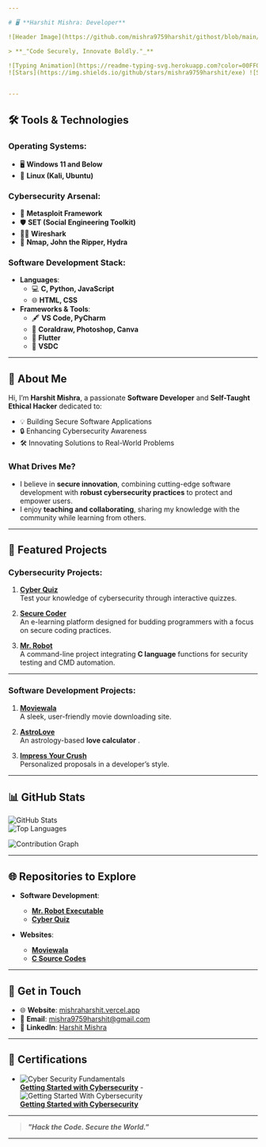```yaml
---

# 🖥️ **Harshit Mishra: Developer**  

![Header Image](https://github.com/mishra9759harshit/githost/blob/main/images%20(4).jpeg?raw=true)  

> **_"Code Securely, Innovate Boldly."_**  

![Typing Animation](https://readme-typing-svg.herokuapp.com?color=00FF00&lines=Software+Developer+%26+Ethical+Hacker;Creating+Secure+and+Innovative+Solutions;Exploring+the+Intersection+of+Code+%26+Cybersecurity)  
![Stars](https://img.shields.io/github/stars/mishra9759harshit/exe) ![Stars](https://img.shields.io/github/stars/mishra9759harshit/impress-crush)


---
```


## 🛠️ **Tools & Technologies**  

### Operating Systems:  
- 🖥️ **Windows 11 and Below**  
- 🐧 **Linux (Kali, Ubuntu)**  

### Cybersecurity Arsenal:  
- 🔐 **Metasploit Framework**  
- 🛡️ **SET (Social Engineering Toolkit)**  
- 🕵️‍♂️ **Wireshark**  
- 🧰 **Nmap, John the Ripper, Hydra**  

### Software Development Stack:  
- **Languages**:  
  - 💻 **C, Python, JavaScript**  
  - 🌐 **HTML, CSS**  
- **Frameworks & Tools**:  
  - 🖋️ **VS Code, PyCharm**  
  - 🎨 **Coraldraw, Photoshop, Canva**  
  - 📱 **Flutter**
  - 🎥 **VSDC**

---

## 🌌 **About Me**  

Hi, I’m **Harshit Mishra**, a passionate **Software Developer** and **Self-Taught Ethical Hacker** dedicated to:  
- 💡 Building Secure Software Applications  
- 🔒 Enhancing Cybersecurity Awareness  
- 🛠️ Innovating Solutions to Real-World Problems  

### What Drives Me?  
- I believe in **secure innovation**, combining cutting-edge software development with **robust cybersecurity practices** to protect and empower users.  
- I enjoy **teaching and collaborating**, sharing my knowledge with the community while learning from others.  

---

## 🚀 **Featured Projects**  

### **Cybersecurity Projects:**  
1. **[Cyber Quiz](https://pcgames.vercel.app/)**  
   Test your knowledge of cybersecurity through interactive quizzes.  

2. **[Secure Coder](https://securecoder.vercel.app/)**  
   An e-learning platform designed for budding programmers with a focus on secure coding practices.  

3. **[Mr. Robot](https://github.com/mishra9759harshit/exe)**  
   A command-line project integrating **C language** functions for security testing and CMD automation.  

---

### **Software Development Projects:**  
1. **[Moviewala](https://github.com/mishra9759harshit/Moviewala)**  
   A sleek, user-friendly movie downloading site.  

2. **[AstroLove](https://astrolove.vercel.app/)**  
   An astrology-based **love calculator** .  

3. **[Impress Your Crush](https://astrolove.vercel.app/single.html)**  
    Personalized proposals in a developer’s style.  

---

## 📊 **GitHub Stats**  

![GitHub Stats](https://github-readme-stats.vercel.app/api?username=mishra9759harshit&show_icons=true&theme=radical)  
![Top Languages](https://github-readme-stats.vercel.app/api/top-langs/?username=mishra9759harshit&layout=compact&theme=radical)  

![Contribution Graph](https://github-readme-activity-graph.cyclic.app/graph?username=mishra9759harshit&theme=github-dark&hide_border=true)  

---

## 🌐 **Repositories to Explore**  

- **Software Development**:  
  - **[Mr. Robot Executable](https://github.com/mishra9759harshit/exe)**  
  - **[Cyber Quiz](https://github.com/mishra9759harshit/cyberquiz)**  

- **Websites**:  
  - **[Moviewala](https://github.com/mishra9759harshit/Moviewala)**  
  - **[C Source Codes](https://github.com/mishra9759harshit/C-source-codes)**  

---

## 🌟 **Get in Touch**  

- 🌐 **Website**: [mishraharshit.vercel.app](https://mishraharshit.vercel.app)  
- 📧 **Email**: [mishra9759harshit@gmail.com](mailto:mishra9759harshit@gmail.com)  
- 💼 **LinkedIn**: [Harshit Mishra](https://www.linkedin.com/in/harshit-mishra-mr-robot)  

---

## 🏅 **Certifications**  

- ![Cyber Security Fundamentals](https://images.credly.com/size/220x220/images/50b96632-6cbb-40b7-ac0e-b83f49ff7f94/image.png)  
  **[Getting Started with Cybersecurity](https://www.credly.com/badges/4298d4e7-7f68-42d8-b71d-d0c4222b4fb1/public_url)**  - ![Getting Started With Cybersecurity](https://images.credly.com/size/160x160/images/0462da0b-41f3-4542-b312-b2fc69869129/Getting_20Started_20With_20CybersecurityBadge.png)  
  **[Getting Started with Cybersecurity](https://www.credly.com/badges/26854e3a-4280-4eb4-bada-452ea832a7af/public_url)**  



---

> **_"Hack the Code. Secure the World."_**  

---
